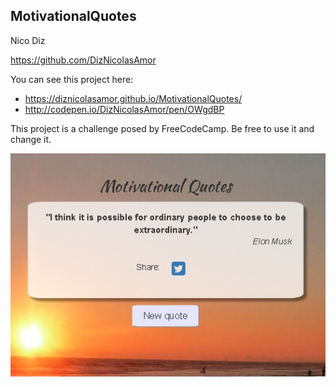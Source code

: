 ## MotivationalQuotes ##

Nico Diz

https://github.com/DizNicolasAmor 

You can see this project here: 
- https://diznicolasamor.github.io/MotivationalQuotes/ 
- http://codepen.io/DizNicolasAmor/pen/OWgdBP

This project is a challenge posed by FreeCodeCamp. Be free to use it and change it. 

![motivationalquotesReadme](/images/motivationalquotesReadme.jpg?raw=true)
